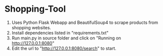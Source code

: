 # Shopping-Tool
1. Uses Python Flask Webapp and BeautifulSoup4 to scrape products from shopping websites.
2. Install dependencies listed in "requirements.txt"
3. Run main.py in source folder and click on "Running on http://127.0.0.1:8080"
4. Edit the url to "http://127.0.0.1:8080/search" to start.
